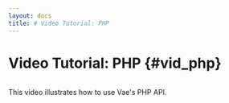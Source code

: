 ```yaml
---
layout: docs
title: # Video Tutorial: PHP
---
```


# Video Tutorial: PHP {#vid_php}

![]()

This video illustrates how to use Vae's PHP API.
